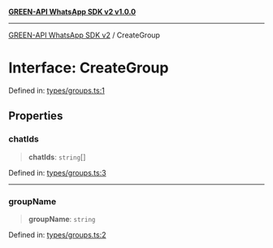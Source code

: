[**GREEN-API WhatsApp SDK v2 v1.0.0**](../README.md)

***

[GREEN-API WhatsApp SDK v2](../globals.md) / CreateGroup

# Interface: CreateGroup

Defined in: [types/groups.ts:1](https://github.com/green-api/whatsapp-api-client-js-v2/blob/6c31521abaa4e85365f3538298181cae99417bce/src/types/groups.ts#L1)

## Properties

### chatIds

> **chatIds**: `string`[]

Defined in: [types/groups.ts:3](https://github.com/green-api/whatsapp-api-client-js-v2/blob/6c31521abaa4e85365f3538298181cae99417bce/src/types/groups.ts#L3)

***

### groupName

> **groupName**: `string`

Defined in: [types/groups.ts:2](https://github.com/green-api/whatsapp-api-client-js-v2/blob/6c31521abaa4e85365f3538298181cae99417bce/src/types/groups.ts#L2)
